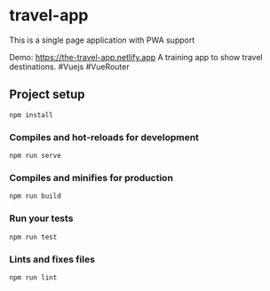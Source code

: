 # travel-app

This is a single page application with PWA support

Demo: https://the-travel-app.netlify.app A training app to show travel destinations. #Vuejs #VueRouter



## Project setup
```
npm install
```

### Compiles and hot-reloads for development
```
npm run serve
```

### Compiles and minifies for production
```
npm run build
```

### Run your tests
```
npm run test
```

### Lints and fixes files
```
npm run lint
```
